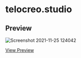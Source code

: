 # telocreo.studio

## Preview

![Screenshot 2021-11-25 124042](https://user-images.githubusercontent.com/54424032/143469953-66c89acc-a160-4a46-92ca-ca62b0a59c38.webp)

[View Preview](https://em-stea.github.io/telocreo.studio/)

